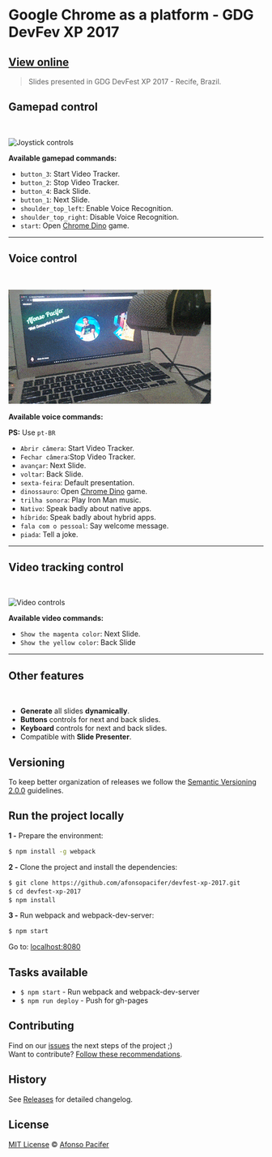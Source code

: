 # Google Chrome as a platform - GDG DevFev XP 2017

## [View online](http://afonsopacifer.github.io/devfest-xp-2017/)

> Slides presented in GDG DevFest XP 2017 - Recife, Brazil.

## Gamepad control
<br>

![Joystick controls](docs/joypad.gif)

**Available gamepad commands:**

- `button_3`: Start Video Tracker.
- `button_2`: Stop Video Tracker.
- `button_4`: Back Slide.
- `button_1`: Next Slide.
- `shoulder_top_left`:  Enable Voice Recognition.
- `shoulder_top_right`:  Disable Voice Recognition.
- `start`: Open [Chrome Dino](https://chromedino.com/) game.

<hr>

## Voice control
<br>

![Audio controls](docs/audio.gif)

**Available voice commands:**

**PS:** Use `pt-BR`

- `Abrir câmera`: Start Video Tracker.
- `Fechar câmera`:Stop Video Tracker.
- `avançar`: Next Slide.
- `voltar`: Back Slide.
- `sexta-feira`: Default presentation.
- `dinossauro`: Open [Chrome Dino](https://chromedino.com/) game.
- `trilha sonora`: Play Iron Man music.
- `Nativo`: Speak badly
about native apps.
- `híbrido`: Speak badly
about hybrid apps.
- `fala com o pessoal`: Say welcome message.
- `piada`: Tell a joke.

<hr>

## Video tracking control
<br>

![Video controls](docs/video.gif)

**Available video commands:**

- `Show the magenta color`: Next Slide.
- `Show the yellow color`: Back Slide

<hr>

## Other features

<br>

- **Generate** all slides **dynamically**.
- **Buttons** controls for next and back slides.
- **Keyboard** controls for next and back slides.
- Compatible with **Slide Presenter**.

## Versioning

To keep better organization of releases we follow the [Semantic Versioning 2.0.0](http://semver.org/) guidelines.

## Run the project locally

**1 -** Prepare the environment:

```sh
$ npm install -g webpack
```

**2 -** Clone the project and install the dependencies:

```sh
$ git clone https://github.com/afonsopacifer/devfest-xp-2017.git
$ cd devfest-xp-2017
$ npm install
```
**3 -** Run webpack and webpack-dev-server:

```sh
$ npm start
```

Go to: [localhost:8080](http://localhost:8080/)

## Tasks available

- `$ npm start` - Run webpack and webpack-dev-server
- `$ npm run deploy` - Push for gh-pages


## Contributing
Find on our [issues](https://github.com/afonsopacifer/devfest-xp-2017/issues/) the next steps of the project ;)
<br>
Want to contribute? [Follow these recommendations](https://github.com/afonsopacifer/devfest-xp-2017/blob/master/CONTRIBUTING.md).

## History
See [Releases](https://github.com/afonsopacifer/devfest-xp-2017/releases) for detailed changelog.

## License
[MIT License](https://github.com/afonsopacifer/devfest-xp-2017/blob/master/LICENSE.md) © [Afonso Pacifer](https://afonsopacifer.github.io/)

